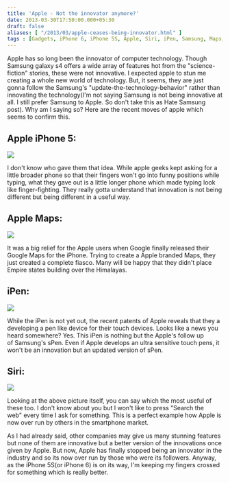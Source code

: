 ```yaml
---
title: 'Apple - Not the innovator anymore?'
date: 2013-03-30T17:50:00.000+05:30
draft: false
aliases: [ "/2013/03/apple-ceases-being-innovator.html" ]
tags : [Gadgets, iPhone 6, iPhone 5S, Apple, Siri, iPen, Samsung, Maps, Technology, iPhone]
---
```


  
Apple has so long been the innovator of computer technology. Though Samsung galaxy s4 offers a wide array of features hot from the "science-fiction" stories, these were not innovative. I expected apple to stun me creating a whole new world of technology. But, it seems, they are just gonna follow the Samsung's "update-the-technology-behavior" rather than innovating the technology(I'm not saying Samsung is not being innovative at all. I still prefer Samsung to Apple. So don't take this as Hate Samsung post). Why am I saying so? Here are the recent moves of apple which seems to confirm this.  
  

Apple iPhone 5:
---------------

[![](https://4.bp.blogspot.com/-ZIwY2a5xoeM/UVbM8zWsteI/AAAAAAAAAbE/kOQOEm76fXY/s1600/ipfone5.png)](https://4.bp.blogspot.com/-ZIwY2a5xoeM/UVbM8zWsteI/AAAAAAAAAbE/kOQOEm76fXY/s1600/ipfone5.png)

I don't know who gave them that idea. While apple geeks kept asking for a little broader phone so that their fingers won't go into funny positions while typing, what they gave out is a little longer phone which made typing look like finger-fighting. They really gotta understand that innovation is not being different but being different in a useful way.

  

Apple Maps:
-----------

[![](https://2.bp.blogspot.com/-uI0dLbAiiXU/UVbN-8Z0p3I/AAAAAAAAAbM/dvYCdX52aQo/s1600/maps_hero.jpg)](https://2.bp.blogspot.com/-uI0dLbAiiXU/UVbN-8Z0p3I/AAAAAAAAAbM/dvYCdX52aQo/s1600/maps_hero.jpg)

It was a big relief for the Apple users when Google finally released their Google Maps for the iPhone. Trying to create a Apple branded Maps, they just created a complete fiasco. Many will be happy that they didn't place Empire states building over the Himalayas.

  

iPen:
-----

[![](https://4.bp.blogspot.com/-0LxSKgiUVK4/UVbMSvxhMwI/AAAAAAAAAa8/kl_LR6e8cWg/s1600/i-Pen+n+s-pen.jpg)](https://4.bp.blogspot.com/-0LxSKgiUVK4/UVbMSvxhMwI/AAAAAAAAAa8/kl_LR6e8cWg/s1600/i-Pen+n+s-pen.jpg)

  

While the iPen is not yet out, the recent patents of Apple reveals that they a developing a pen like device for their touch devices. Looks like a news you heard somewhere? Yes. This iPen is nothing but the Apple's follow up of Samsung's sPen. Even if Apple develops an ultra sensitive touch pens, it won't be an innovation but an updated version of sPen.  
  

Siri:
-----

[![](https://1.bp.blogspot.com/-FItRHW4e2m8/UVbSnkjhXsI/AAAAAAAAAbk/f9HwId5bKQQ/s1600/siriVSgoogle.jpg)](https://1.bp.blogspot.com/-FItRHW4e2m8/UVbSnkjhXsI/AAAAAAAAAbk/f9HwId5bKQQ/s1600/siriVSgoogle.jpg)

  

Looking at the above picture itself, you can say which the most useful of these too. I don't know about you but I won't like to press "Search the web" every time I ask for something. This is a perfect example how Apple is now over run by others in the smartphone market.  
  
  
  
  
As I had already said, other companies may give us many stunning features but none of them are innovative but a better version of the innovations once given by Apple. But now, Apple has finally stopped being an innovator in the industry and so its now over run by those who were its followers. Anyway, as the iPhone 5S(or iPhone 6) is on its way, I'm keeping my fingers crossed for something which is really better.